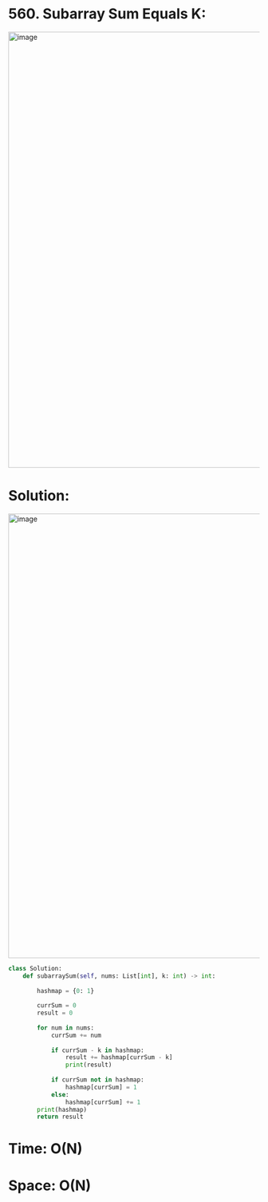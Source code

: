 # 560. Subarray Sum Equals K:

<img width="874" alt="image" src="https://user-images.githubusercontent.com/35987583/162907413-4db1a704-0668-493a-8ecb-9f02b3c513cf.png">

# Solution:

<img width="891" alt="image" src="https://user-images.githubusercontent.com/35987583/162907532-f9d53a2c-19d3-49ce-b282-1f56562412bb.png">


```python
class Solution:
    def subarraySum(self, nums: List[int], k: int) -> int:
        
        hashmap = {0: 1}
        
        currSum = 0
        result = 0
        
        for num in nums:
            currSum += num
            
            if currSum - k in hashmap:
                result += hashmap[currSum - k]
                print(result)
                
            if currSum not in hashmap:
                hashmap[currSum] = 1
            else:
                hashmap[currSum] += 1
        print(hashmap)    
        return result        
```

# Time: O(N)
# Space: O(N)
